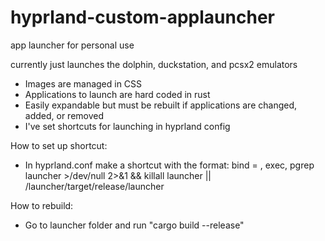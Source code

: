 # hyprland-custom-applauncher
app launcher for personal use

currently just launches the dolphin, duckstation, and pcsx2 emulators

- Images are managed in CSS
- Applications to launch are hard coded in rust
- Easily expandable but must be rebuilt if applications are changed, added, or removed
- I've set shortcuts for launching in hyprland config

How to set up shortcut:
- In hyprland.conf make a shortcut with the format:
    bind = <key-inputs-of-choice>, exec, pgrep launcher >/dev/null 2>&1 && killall launcher || <path-to>/launcher/target/release/launcher

How to rebuild:
- Go to launcher folder and run "cargo build --release"